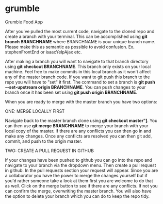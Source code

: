 # grumble
Grumble Food App

After you've pulled the most current code, navigate to the cloned repo and create a branch with your terminal. This can be accomplished using <b>git branch BRANCHNAME</b> where BRANCHNAME is your unique branch name. Please make this as semantic as possible to avoid confusion. Ex. stephenFrontEnd or isaacYelpAjax etc.  

After making a branch you will want to navigate to that branch directory using <b>git checkout BRANCHNAME</b>. 
This branch only exists on your local machine. Feel free to make commits in this local branch as it won't affect any of the master branch code. If you want to git push this branch to the repo you will have to "set" it first. The command to set a branch is <b>git push --set-upstream origin BRANCHNAME</b>. You can push changes to your branch once it has been set using <b>git push origin BRANCHNAME</b>. 

When you are ready to merge with the master branch you have two options:


ONE: MERGE LOCALLY FIRST 

Navigate back to the master branch clone using <b>git checkout master"]</b>. You can then use <b>git merge BRANCHNAME</b> to merge your branch with your local copy of the master. If there are any conflicts you can then go in and make any changes. Once any conflicts are resolved you can then git add, commit, and push to the origin master. 


TWO: CREATE A PULL REQUEST IN GITHUB

If your changes have been pushed to github you can go into the repo and navigate to your branch via the dropdown menu. Then create a pull request in github. In the pull requests section your request will appear. Since you are a collaborator you have the power to merge the changes yourself but if you'd rather someone take a look at them first you are welcome to do that as well. Click on the merge button to see if there are any conflicts. If not you can confirm the merge, overwriting the master branch. You will also have the option to delete your branch which you can do to keep the repo tidy. 
